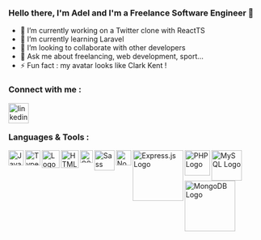 ### Hello there, I'm Adel and I'm a Freelance Software Engineer 👋

- 🔭 I’m currently working on a Twitter clone with ReactTS
- 🌱 I’m currently learning Laravel
- 👯 I’m looking to collaborate with other developers
- 💬 Ask me about freelancing, web development, sport...
- ⚡ Fun fact : my avatar looks like Clark Kent !

### Connect with me :

[<img align="left" alt="linkedin logo" width="40px" src="https://cdn-icons-png.flaticon.com/512/174/174857.png" />][linkedin]

<br />
<br />

### Languages & Tools :

<img align="left" alt="JavaScript Logo" width="30px" src="https://upload.wikimedia.org/wikipedia/commons/6/6a/JavaScript-logo.png" />
<img align="left" alt="TypeScript Logo" width="30px" src="https://upload.wikimedia.org/wikipedia/commons/thumb/f/f5/Typescript.svg/480px-Typescript.svg.png" />
<img align="left" alt=" Logo" width="35px" src="https://upload.wikimedia.org/wikipedia/commons/thumb/a/a7/React-icon.svg/2300px-React-icon.svg.png" />
<img align="left" alt="HTML5 Logo" width="35px" src="https://upload.wikimedia.org/wikipedia/commons/thumb/6/61/HTML5_logo_and_wordmark.svg/768px-HTML5_logo_and_wordmark.svg.png" />
<img align="left" alt="CSS3 Logo" width="25px" src="https://upload.wikimedia.org/wikipedia/commons/thumb/d/d5/CSS3_logo_and_wordmark.svg/1452px-CSS3_logo_and_wordmark.svg.png" />
<img align="left" alt="Sass Logo" width="40px" src="https://upload.wikimedia.org/wikipedia/commons/thumb/9/96/Sass_Logo_Color.svg/1280px-Sass_Logo_Color.svg.png" />
<img align="left" alt="Node.js Logo" width="30px" src="https://seeklogo.com/images/N/nodejs-logo-FBE122E377-seeklogo.com.png" />
<img align="left" alt="Express.js Logo" width="100px" src="https://upload.wikimedia.org/wikipedia/commons/6/64/Expressjs.png" />
<img align="left" alt="PHP Logo" width="50px" src="https://upload.wikimedia.org/wikipedia/commons/thumb/2/27/PHP-logo.svg/2560px-PHP-logo.svg.png" />
<img align="left" alt="MySQL Logo" width="60px" src="https://upload.wikimedia.org/wikipedia/labs/8/8e/Mysql_logo.png" />
<img align="left" alt="MongoDB Logo" width="100px" src="https://upload.wikimedia.org/wikipedia/fr/thumb/4/45/MongoDB-Logo.svg/1280px-MongoDB-Logo.svg.png" />


[linkedin]: https://www.linkedin.com/in/adel-razzok/
